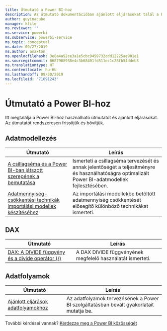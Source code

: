 ```yaml
---
title: Útmutató a Power BI-hoz
description: Az útmutató dokumentációban ajánlott eljárásokat talál a Power BI használatához.
author: guyinacube
manager: kfile
ms.reviewer: ''
ms.service: powerbi
ms.subservice: powerbi-service
ms.topic: conceptual
ms.date: 09/27/2019
ms.author: asaxton
ms.openlocfilehash: 3e8a4a92ce3a1e5cbc9459732cdd12225ae901e1
ms.sourcegitcommit: 0687908938e4c3b68401fd511ec1c28fb54ddeb3
ms.translationtype: HT
ms.contentlocale: hu-HU
ms.lasthandoff: 09/30/2019
ms.locfileid: "71691243"
---
```

# <a name="guidance-for-power-bi"></a>Útmutató a Power BI-hoz

Itt megtalálja a Power BI-hoz használható útmutatót és ajánlott eljárásokat. Az útmutatót rendszeresen frissítjük és bővítjük.

## <a name="data-modeling"></a>Adatmodellezés

| Útmutató | Leírás |
| --- | --- |
| [A csillagséma és a Power BI-ban játszott szerepének a bemutatása](star-schema.md) | Ismerteti a csillagséma tervezését és annak jelentőségét a teljesítményre és használhatóságra optimalizált Power BI-adatmodellek fejlesztésében. |
| [Adatmennyiség-csökkentési technikák importálási modellek készítéséhez](import-modeling-data-reduction.md) | Az importálási modellekbe betöltött adatmennyiség csökkentését elősegítő különböző technikákat ismerteti. |

## <a name="dax"></a>DAX

| Útmutató | Leírás |
| --- | --- |
| [DAX: A DIVIDE függvény és a divide operátor (/)](dax-divide-function-operator.md) | A DAX DIVIDE függvényének megfelelő használatát ismerteti. |

## <a name="dataflows"></a>Adatfolyamok

| Útmutató | Leírás |
| --- | --- |
| [Ajánlott eljárások adatfolyamokhoz](/service-dataflows-best-practices.md) | Az adatfolyamok tervezésének a Power BI szolgáltatásban bevált gyakorlatait mutatja be. |

További kérdései vannak? [Kérdezze meg a Power BI közösségét](http://community.powerbi.com/)
